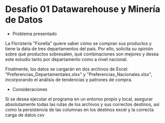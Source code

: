 # Desafio 01 Datawarehouse y Minería de Datos

- Problema presentado

La Floristería "Fiorella" quiere saber cómo se compran sus productos y tiene la data de tres departamentos del país. Por ello, solicita su opinión sobre qué productos sobresalen, qué combinaciones son mejores y desea este estudio tanto por departamento como a nivel nacional.

Finalmente, los datos se cargarán en dos archivos de Excel: "Preferencias_Departamentales.xlsx" y "Preferencias_Nacionales.xlsx", incorporando el análisis de tendencias y patrones de compra.

- Consideraciones

Si se desea ejecutar el programa en un entorno propio y local, asegurar absolutamente todas las rutas de los archivos y sus correctos destinos, así como la persistencia de las columnas en los destinos excel y la correcta carga de datos csv
